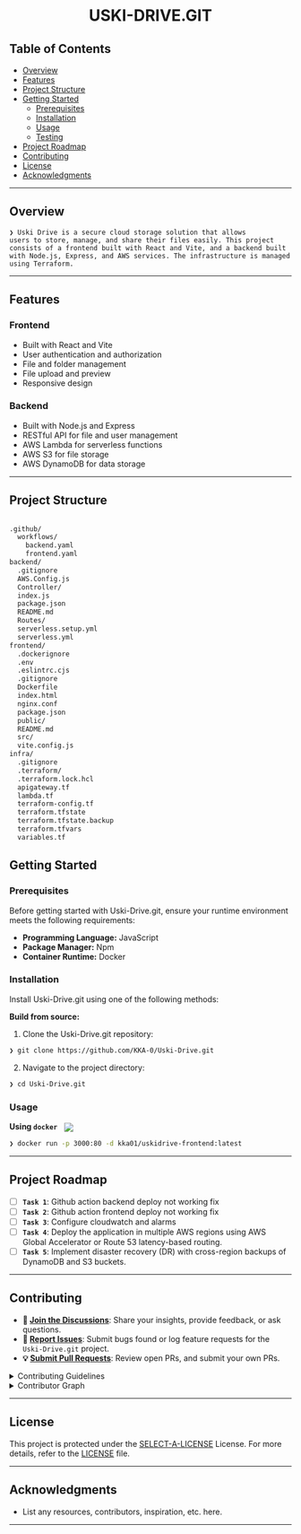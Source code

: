 <p align="center"><h1 align="center">USKI-DRIVE.GIT</h1></p>

##  Table of Contents

- [ Overview](#-overview)
- [ Features](#-features)
- [ Project Structure](#-project-structure)
- [ Getting Started](#-getting-started)
  - [ Prerequisites](#-prerequisites)
  - [ Installation](#-installation)
  - [ Usage](#-usage)
  - [ Testing](#-testing)
- [ Project Roadmap](#-project-roadmap)
- [ Contributing](#-contributing)
- [ License](#-license)
- [ Acknowledgments](#-acknowledgments)

---

##  Overview

<code>❯ Uski Drive is a secure cloud storage solution that allows users to store, manage, and share their files easily. This project consists of a frontend built with React and Vite, and a backend built with Node.js, Express, and AWS services. The infrastructure is managed using Terraform. </code>

---

##  Features

### Frontend
- Built with React and Vite
- User authentication and authorization
- File and folder management
- File upload and preview
- Responsive design
### Backend
- Built with Node.js and Express
- RESTful API for file and user management
- AWS Lambda for serverless functions
- AWS S3 for file storage
- AWS DynamoDB for data storage

---

##  Project Structure

```sh

.github/
  workflows/
    backend.yaml
    frontend.yaml
backend/
  .gitignore
  AWS.Config.js
  Controller/
  index.js
  package.json
  README.md
  Routes/
  serverless.setup.yml
  serverless.yml
frontend/
  .dockerignore
  .env
  .eslintrc.cjs
  .gitignore
  Dockerfile
  index.html
  nginx.conf
  package.json
  public/
  README.md
  src/
  vite.config.js
infra/
  .gitignore
  .terraform/
  .terraform.lock.hcl
  apigateway.tf
  lambda.tf
  terraform-config.tf
  terraform.tfstate
  terraform.tfstate.backup
  terraform.tfvars
  variables.tf
```

##  Getting Started

###  Prerequisites

Before getting started with Uski-Drive.git, ensure your runtime environment meets the following requirements:

- **Programming Language:** JavaScript
- **Package Manager:** Npm
- **Container Runtime:** Docker


###  Installation

Install Uski-Drive.git using one of the following methods:

**Build from source:**

1. Clone the Uski-Drive.git repository:
```sh
❯ git clone https://github.com/KKA-0/Uski-Drive.git
```

2. Navigate to the project directory:
```sh
❯ cd Uski-Drive.git
```



###  Usage

**Using `docker`** &nbsp; [<img align="center" src="https://img.shields.io/badge/Docker-2CA5E0.svg?style={badge_style}&logo=docker&logoColor=white" />](https://www.docker.com/)

```sh
❯ docker run -p 3000:80 -d kka01/uskidrive-frontend:latest 
```

---
##  Project Roadmap
- [ ] **`Task 1`**: Github action backend deploy not working fix
- [ ] **`Task 2`**: Github action frontend deploy not working fix
- [ ] **`Task 3`**: Configure cloudwatch and alarms
- [ ] **`Task 4`**: Deploy the application in multiple AWS regions using AWS Global Accelerator or Route 53
latency-based routing.
- [ ] **`Task 5`**: Implement disaster recovery (DR) with cross-region backups of DynamoDB and S3 buckets.
---


##  Contributing

- **💬 [Join the Discussions](https://github.com/KKA-0/Uski-Drive.git/discussions)**: Share your insights, provide feedback, or ask questions.
- **🐛 [Report Issues](https://github.com/KKA-0/Uski-Drive.git/issues)**: Submit bugs found or log feature requests for the `Uski-Drive.git` project.
- **💡 [Submit Pull Requests](https://github.com/KKA-0/Uski-Drive.git/blob/main/CONTRIBUTING.md)**: Review open PRs, and submit your own PRs.

<details closed>
<summary>Contributing Guidelines</summary>

1. **Fork the Repository**: Start by forking the project repository to your github account.
2. **Clone Locally**: Clone the forked repository to your local machine using a git client.
   ```sh
   git clone https://github.com/KKA-0/Uski-Drive.git
   ```
3. **Create a New Branch**: Always work on a new branch, giving it a descriptive name.
   ```sh
   git checkout -b new-feature-x
   ```
4. **Make Your Changes**: Develop and test your changes locally.
5. **Commit Your Changes**: Commit with a clear message describing your updates.
   ```sh
   git commit -m 'Implemented new feature x.'
   ```
6. **Push to github**: Push the changes to your forked repository.
   ```sh
   git push origin new-feature-x
   ```
7. **Submit a Pull Request**: Create a PR against the original project repository. Clearly describe the changes and their motivations.
8. **Review**: Once your PR is reviewed and approved, it will be merged into the main branch. Congratulations on your contribution!
</details>

<details closed>
<summary>Contributor Graph</summary>
<br>
<p align="left">
   <a href="https://github.com{/KKA-0/Uski-Drive.git/}graphs/contributors">
      <img src="https://contrib.rocks/image?repo=KKA-0/Uski-Drive.git">
   </a>
</p>
</details>

---

##  License

This project is protected under the [SELECT-A-LICENSE](https://choosealicense.com/licenses) License. For more details, refer to the [LICENSE](https://choosealicense.com/licenses/) file.

---

##  Acknowledgments

- List any resources, contributors, inspiration, etc. here.

---
